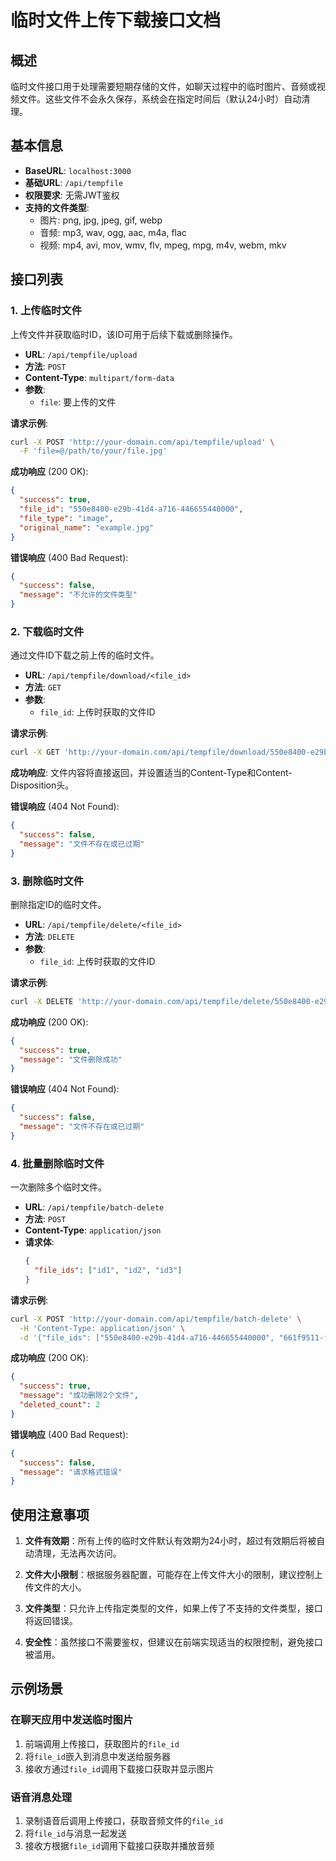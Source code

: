 # 临时文件上传下载接口文档

## 概述

临时文件接口用于处理需要短期存储的文件，如聊天过程中的临时图片、音频或视频文件。这些文件不会永久保存，系统会在指定时间后（默认24小时）自动清理。

## 基本信息
- **BaseURL**: `localhost:3000`
- **基础URL**: `/api/tempfile`
- **权限要求**: 无需JWT鉴权
- **支持的文件类型**:
  - 图片: png, jpg, jpeg, gif, webp
  - 音频: mp3, wav, ogg, aac, m4a, flac
  - 视频: mp4, avi, mov, wmv, flv, mpeg, mpg, m4v, webm, mkv

## 接口列表

### 1. 上传临时文件

上传文件并获取临时ID，该ID可用于后续下载或删除操作。

- **URL**: `/api/tempfile/upload`
- **方法**: `POST`
- **Content-Type**: `multipart/form-data`
- **参数**:
  - `file`: 要上传的文件

**请求示例**:
```bash
curl -X POST 'http://your-domain.com/api/tempfile/upload' \
  -F 'file=@/path/to/your/file.jpg'
```

**成功响应** (200 OK):
```json
{
  "success": true,
  "file_id": "550e8400-e29b-41d4-a716-446655440000",
  "file_type": "image",
  "original_name": "example.jpg"
}
```

**错误响应** (400 Bad Request):
```json
{
  "success": false,
  "message": "不允许的文件类型"
}
```

### 2. 下载临时文件

通过文件ID下载之前上传的临时文件。

- **URL**: `/api/tempfile/download/<file_id>`
- **方法**: `GET`
- **参数**:
  - `file_id`: 上传时获取的文件ID

**请求示例**:
```bash
curl -X GET 'http://your-domain.com/api/tempfile/download/550e8400-e29b-41d4-a716-446655440000' --output downloaded_file.jpg
```

**成功响应**: 
文件内容将直接返回，并设置适当的Content-Type和Content-Disposition头。

**错误响应** (404 Not Found):
```json
{
  "success": false,
  "message": "文件不存在或已过期"
}
```

### 3. 删除临时文件

删除指定ID的临时文件。

- **URL**: `/api/tempfile/delete/<file_id>`
- **方法**: `DELETE`
- **参数**:
  - `file_id`: 上传时获取的文件ID

**请求示例**:
```bash
curl -X DELETE 'http://your-domain.com/api/tempfile/delete/550e8400-e29b-41d4-a716-446655440000'
```

**成功响应** (200 OK):
```json
{
  "success": true,
  "message": "文件删除成功"
}
```

**错误响应** (404 Not Found):
```json
{
  "success": false,
  "message": "文件不存在或已过期"
}
```

### 4. 批量删除临时文件

一次删除多个临时文件。

- **URL**: `/api/tempfile/batch-delete`
- **方法**: `POST`
- **Content-Type**: `application/json`
- **请求体**:
  ```json
  {
    "file_ids": ["id1", "id2", "id3"]
  }
  ```

**请求示例**:
```bash
curl -X POST 'http://your-domain.com/api/tempfile/batch-delete' \
  -H 'Content-Type: application/json' \
  -d '{"file_ids": ["550e8400-e29b-41d4-a716-446655440000", "661f9511-f3ac-52e5-b827-557766551111"]}'
```

**成功响应** (200 OK):
```json
{
  "success": true,
  "message": "成功删除2个文件",
  "deleted_count": 2
}
```

**错误响应** (400 Bad Request):
```json
{
  "success": false,
  "message": "请求格式错误"
}
```

## 使用注意事项

1. **文件有效期**：所有上传的临时文件默认有效期为24小时，超过有效期后将被自动清理，无法再次访问。

2. **文件大小限制**：根据服务器配置，可能存在上传文件大小的限制，建议控制上传文件的大小。

3. **文件类型**：只允许上传指定类型的文件，如果上传了不支持的文件类型，接口将返回错误。

4. **安全性**：虽然接口不需要鉴权，但建议在前端实现适当的权限控制，避免接口被滥用。

## 示例场景

### 在聊天应用中发送临时图片
1. 前端调用上传接口，获取图片的`file_id`
2. 将`file_id`嵌入到消息中发送给服务器
3. 接收方通过`file_id`调用下载接口获取并显示图片

### 语音消息处理
1. 录制语音后调用上传接口，获取音频文件的`file_id`
2. 将`file_id`与消息一起发送
3. 接收方根据`file_id`调用下载接口获取并播放音频 